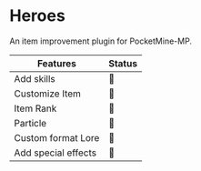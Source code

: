 # Heroes
An item improvement plugin for PocketMine-MP.

|Features|Status|
|---|---|
|Add skills|🔴|
|Customize Item|🔴|
|Item Rank|🔴|
|Particle|🔴|
|Custom format Lore|🔴|
|Add special effects|🔴|
